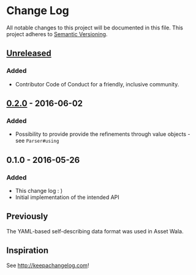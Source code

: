 # Change Log

All notable changes to this project will be documented in this file.
This project adheres to [Semantic Versioning](http://semver.org/).

## [Unreleased]

### Added

- Contributor Code of Conduct for a friendly, inclusive community.

## [0.2.0] - 2016-06-02

### Added

- Possibility to provide provide the refinements through value objects - see `Parser#using`

## 0.1.0 - 2016-05-26

### Added

- This change log : )
- Initial implementation of the intended API

## Previously

The YAML-based self-describing data format was used in Asset Wala.

## Inspiration

See http://keepachangelog.com!

  [Unreleased]: https://github.com/redbubble/bathysphere/compare/v0.2.0...master
  [0.2.0]: https://github.com/redbubble/bathysphere/compare/v0.1.0...v0.2.0
